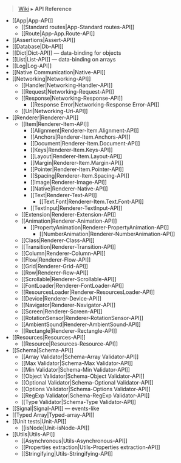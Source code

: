 > [Wiki](Home) ▸ **API Reference**

* [[App|App-API]]
  * [[Standard routes|App-Standard routes-API]]
  * [[Route|App-App.Route-API]]
* [[Assertions|Assert-API]]
* [[Database|Db-API]]
* [[Dict|Dict-API]] — data-binding for objects
* [[List|List-API]] — data-binding on arrays
* [[Log|Log-API]]
* [[Native Communication|Native-API]]
* [[Networking|Networking-API]]
  * [[Handler|Networking-Handler-API]]
  * [[Request|Networking-Request-API]]
  * [[Response|Networking-Response-API]]
    * [[Response Error|Networking-Response Error-API]]
  * [[Uri|Networking-Uri-API]]
* [[Renderer|Renderer-API]]
  * [[Item|Renderer-Item-API]]
    * [[Alignment|Renderer-Item.Alignment-API]]
    * [[Anchors|Renderer-Item.Anchors-API]]
    * [[Document|Renderer-Item.Document-API]]
    * [[Keys|Renderer-Item.Keys-API]]
    * [[Layout|Renderer-Item.Layout-API]]
    * [[Margin|Renderer-Item.Margin-API]]
    * [[Pointer|Renderer-Item.Pointer-API]]
    * [[Spacing|Renderer-Item.Spacing-API]]
    * [[Image|Renderer-Image-API]]
    * [[Native|Renderer-Native-API]]
    * [[Text|Renderer-Text-API]]
      * [[Text.Font|Renderer-Item.Text.Font-API]]
    * [[TextInput|Renderer-TextInput-API]]
  * [[Extension|Renderer-Extension-API]]
  * [[Animation|Renderer-Animation-API]]
    * [[PropertyAnimation|Renderer-PropertyAnimation-API]]
      * [[NumberAnimation|Renderer-NumberAnimation-API]]
  * [[Class|Renderer-Class-API]]
  * [[Transition|Renderer-Transition-API]]
  * [[Column|Renderer-Column-API]]
  * [[Flow|Renderer-Flow-API]]
  * [[Grid|Renderer-Grid-API]]
  * [[Row|Renderer-Row-API]]
  * [[Scrollable|Renderer-Scrollable-API]]
  * [[FontLoader|Renderer-FontLoader-API]]
  * [[ResourcesLoader|Renderer-ResourcesLoader-API]]
  * [[Device|Renderer-Device-API]]
  * [[Navigator|Renderer-Navigator-API]]
  * [[Screen|Renderer-Screen-API]]
  * [[RotationSensor|Renderer-RotationSensor-API]]
  * [[AmbientSound|Renderer-AmbientSound-API]]
  * [[Rectangle|Renderer-Rectangle-API]]
* [[Resources|Resources-API]]
  * [[Resource|Resources-Resource-API]]
* [[Schema|Schema-API]]
  * [[Array Validator|Schema-Array Validator-API]]
  * [[Max Validator|Schema-Max Validator-API]]
  * [[Min Validator|Schema-Min Validator-API]]
  * [[Object Validator|Schema-Object Validator-API]]
  * [[Optional Validator|Schema-Optional Validator-API]]
  * [[Options Validator|Schema-Options Validator-API]]
  * [[RegExp Validator|Schema-RegExp Validator-API]]
  * [[Type Validator|Schema-Type Validator-API]]
* [[Signal|Signal-API]] — events-like
* [[Typed Array|Typed-array-API]]
* [[Unit tests|Unit-API]]
  * [[isNode|Unit-isNode-API]]
* [[Utils|Utils-API]]
  * [[Asynchronous|Utils-Asynchronous-API]]
  * [[Properties extraction|Utils-Properties extraction-API]]
  * [[Stringifying|Utils-Stringifying-API]]
